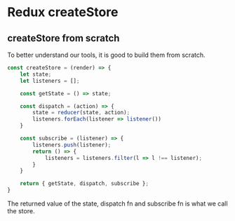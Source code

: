 # Redux createStore

## createStore from scratch
To better understand our tools, it is good to build them from scratch. 

```javascript
const createStore = (render) => {
    let state;
    let listeners = [];

    const getState = () => state;

    const dispatch = (action) => {
        state = reducer(state, action);
        listeners.forEach(listener => listener())
    }

    const subscribe = (listener) => {
        listeners.push(listener);
        return () => {
            listeners = listeners.filter(l => l !== listener);
        }
    }

    return { getState, dispatch, subscribe };
}
```
The returned value of the state, dispatch fn and subscribe fn is what we call the store. 
